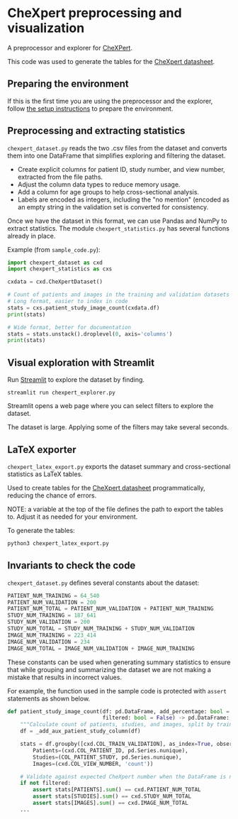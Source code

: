 # CheXpert preprocessing and visualization

A preprocessor and explorer for [CheXPert](https://stanfordmlgroup.github.io/competitions/chexpert/).

This code was used to generate the tables for the [CheXpert datasheet](https://arxiv.org/abs/2105.03020).

## Preparing the environment

If this is the first time you are using the preprocessor and the explorer, follow
[the setup instructions](./setup.md) to prepare the environment.

## Preprocessing and extracting statistics

`chexpert_dataset.py` reads the two .csv files from the dataset and converts them into one DataFrame
that simplifies exploring and filtering the dataset.

- Create explicit columns for patient ID, study number, and view number, extracted from the file paths.
- Adjust the column data types to reduce memory usage.
- Add a column for age groups to help cross-sectional analysis.
- Labels are encoded as integers, including the "no mention" (encoded as an empty string in the validation
  set is converted for consistency.

Once we have the dataset in this format, we can use Pandas and NumPy to extract statistics. The module
`chexpert_statistics.py` has several functions already in place.

Example (from `sample_code.py`):

```python
import chexpert_dataset as cxd
import chexpert_statistics as cxs

cxdata = cxd.CheXpertDataset()

# Count of patients and images in the training and validation datasets
# Long format, easier to index in code
stats = cxs.patient_study_image_count(cxdata.df)
print(stats)

# Wide format, better for documentation
stats = stats.unstack().droplevel(0, axis='columns')
print(stats)
```

## Visual exploration with Streamlit

Run [Streamlit](https://www.streamlit.io/) to explore the dataset by finding.

`streamlit run chexpert_explorer.py`

Streamlit opens a web page where you can select filters to explore the dataset.

The dataset is large. Applying some of the filters may take several seconds.

## LaTeX exporter

`chexpert_latex_export.py` exports the dataset summary and cross-sectional
statistics as LaTeX tables.

Used to create tables for the [CheXpert datasheet](https://arxiv.org/abs/2105.03020)
programmatically, reducing the chance of errors.

NOTE: a variable at the top of the file defines the path to export the tables to. Adjust it as
needed for your environment.

To generate the tables:

```bash
python3 chexpert_latex_export.py
```

## Invariants to check the code

`chexpert_dataset.py` defines several constants about the dataset:

```python
PATIENT_NUM_TRAINING = 64_540
PATIENT_NUM_VALIDATION = 200
PATIENT_NUM_TOTAL = PATIENT_NUM_VALIDATION + PATIENT_NUM_TRAINING
STUDY_NUM_TRAINING = 187_641
STUDY_NUM_VALIDATION = 200
STUDY_NUM_TOTAL = STUDY_NUM_TRAINING + STUDY_NUM_VALIDATION
IMAGE_NUM_TRAINING = 223_414
IMAGE_NUM_VALIDATION = 234
IMAGE_NUM_TOTAL = IMAGE_NUM_VALIDATION + IMAGE_NUM_TRAINING
```

These constants can be used when generating summary statistics to ensure that while grouping
and summarizing the dataset we are not making a mistake that results in incorrect values.

For example, the function used in the sample code is protected with `assert` statements
as shown below.

```python
def patient_study_image_count(df: pd.DataFrame, add_percentage: bool = False,
                              filtered: bool = False) -> pd.DataFrame:
    """Calculate count of patients, studies, and images, split by training/validation set."""
    df = _add_aux_patient_study_column(df)

    stats = df.groupby([cxd.COL_TRAIN_VALIDATION], as_index=True, observed=True).agg(
        Patients=(cxd.COL_PATIENT_ID, pd.Series.nunique),
        Studies=(COL_PATIENT_STUDY, pd.Series.nunique),
        Images=(cxd.COL_VIEW_NUMBER, 'count'))

    # Validate against expected CheXpert number when the DataFrame is not filtered
    if not filtered:
        assert stats[PATIENTS].sum() == cxd.PATIENT_NUM_TOTAL
        assert stats[STUDIES].sum() == cxd.STUDY_NUM_TOTAL
        assert stats[IMAGES].sum() == cxd.IMAGE_NUM_TOTAL
    ...
```
